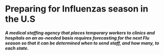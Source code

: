 # Preparing for Influenzas season in the U.S
##### A medical staffing agency that places temporary workers to clinics and hospitals on an as-needed basis requires forecasting for the next Flu season so that it can be determined when to send staff, and how many, to each state.
